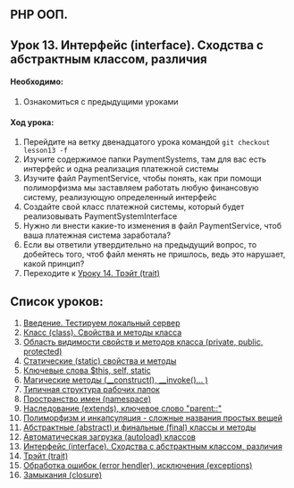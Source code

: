 ## PHP ООП.
## Урок 13. Интерфейс (interface). Сходства с абстрактным классом, различия

#### Необходимо:
1. Ознакомиться с предыдущими уроками

#### Ход урока:
1. Перейдите на ветку двенадцатого урока командой ```git checkout lesson13 -f```
2. Изучите содержимое папки PaymentSystems, там для вас есть интерфейс и одна реализация платежной системы
3. Изучите файл PaymentService, чтобы понять, как при помощи полиморфизма мы заставляем работать любую финансовую систему, реализующую определенный интерфейс
4. Создайте свой класс платежной системы, который будет реализовывать PaymentSystemInterface
5. Нужно ли внести какие-то изменения в файл PaymentService, чтоб ваша платежная система заработала?
6. Если вы ответили утвердительно на предыдущий вопрос, то добейтесь того, чтоб файл менять не пришлось, ведь это нарушает, какой принцип?
7. Переходите к [Уроку 14. Трэйт (trait)](https://github.com/altiore/mm/tree/lesson14)

## Список уроков:
1. [Введение. Тестируем локальный сервер](https://github.com/altiore/mm/tree/lesson1)
2. [Класс (class). Свойства и методы класса](https://github.com/altiore/mm/tree/lesson2)
3. [Область видимости свойств и методов класса (private, public, protected)](https://github.com/altiore/mm/tree/lesson3)
4. [Статические (static) свойства и методы](https://github.com/altiore/mm/tree/lesson4)
5. [Ключевые слова $this, self, static](https://github.com/altiore/mm/tree/lesson5)
6. [Магические методы (__construct(), __invoke()... )](https://github.com/altiore/mm/tree/lesson6)
7. [Типичная структура рабочих папок](https://github.com/altiore/mm/tree/lesson7)
8. [Пространство имен (namespace)](https://github.com/altiore/mm/tree/lesson8)
9. [Наследование (extends), ключевое слово "parent::"](https://github.com/altiore/mm/tree/lesson9)
10. [Полиморфизм и инкапсуляция - сложные названия простых вещей](https://github.com/altiore/mm/tree/lesson10)
11. [Абстрактные (abstract) и финальные (final) классы и методы](https://github.com/altiore/mm/tree/lesson11)
12. [Автоматическая загрузка (autoload) классов](https://github.com/altiore/mm/tree/lesson12)
13. [Интерфейс (interface). Сходства с абстрактным классом, различия](https://github.com/altiore/mm/tree/lesson13)
14. [Трэйт (trait)](https://github.com/altiore/mm/tree/lesson14)
15. [Обработка ошибок (error hendler), исключения (exceptions)](https://github.com/altiore/mm/tree/lesson15)
16. [Замыкания (closure)](https://github.com/altiore/mm/tree/lesson16)

